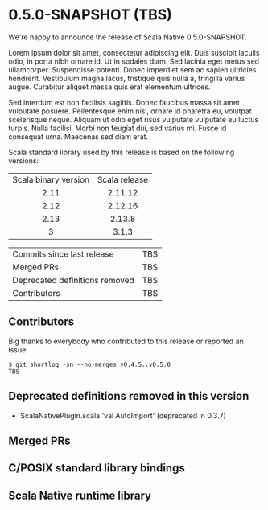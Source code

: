 
[comment]: # (BEWARE: this file is rough scaffolding, not for final release)


# 0.5.0-SNAPSHOT (TBS)

We're happy to announce the release of Scala Native 0.5.0-SNAPSHOT. 

Lorem ipsum dolor sit amet, consectetur adipiscing elit. Duis suscipit 
iaculis odio, in porta nibh ornare id. Ut in sodales diam. Sed lacinia eget
metus sed ullamcorper. Suspendisse potenti. Donec imperdiet sem ac sapien
ultricies hendrerit. Vestibulum magna lacus, tristique quis nulla a,
fringilla varius augue. Curabitur aliquet massa quis erat elementum ultrices.

Sed interdum est non facilisis sagittis. Donec faucibus massa sit amet
vulputate posuere. Pellentesque enim nisi, ornare id pharetra eu, volutpat
scelerisque neque. Aliquam ut odio eget risus vulputate vulputate eu luctus
turpis. Nulla facilisi. Morbi non feugiat dui, sed varius mi. Fusce id 
consequat urna. Maecenas sed diam erat. 


Scala standard library used by this release is based on the following versions:
<table>
<tbody>
  <tr>
    <td>Scala binary version</td>
    <td>Scala release</td>
  </tr>
  <tr>
    <td align="center">2.11</td>
    <td align="center">2.11.12</td>
  </tr>
  <tr>
    <td align="center">2.12</td>
    <td align="center">2.12.16</td>
  </tr>
  <tr>
    <td align="center">2.13</td>
    <td align="center">2.13.8</td>
  </tr>
  <tr>
    <td align="center">3</td>
    <td align="center">3.1.3</td>
  </tr>
</tbody>
</table>


<table>
<tbody>
  <tr>
    <td>Commits since last release</td>
    <td align="center">TBS</td>
  </tr>
  <tr>
    <td>Merged PRs</td>
    <td align="center">TBS</td>
  <tr>
    <td>Deprecated definitions removed</td>
    <td align="center">TBS</td>
  </tr>
    <tr>
    <td>Contributors</td>
    <td align="center">TBS</td>
  </tr>
</tbody>
</table>

## Contributors

Big thanks to everybody who contributed to this release or reported an issue!

```
$ git shortlog -sn --no-merges v0.4.5..v0.5.0
TBS
```

## Deprecated definitions removed in this version

- ScalaNativePlugin.scala 'val AutoImport' (deprecated in 0.3.7)


## Merged PRs


## C/POSIX standard library bindings


## Scala Native runtime library
